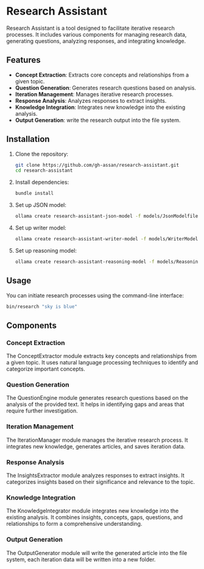 # Research Assistant

 Research Assistant is a tool designed to facilitate iterative research processes. It includes various components for managing research data, generating questions, analyzing responses, and integrating knowledge.

## Features

- **Concept Extraction**: Extracts core concepts and relationships from a given topic.
- **Question Generation**: Generates research questions based on analysis.
- **Iteration Management**: Manages iterative research processes.
- **Response Analysis**: Analyzes responses to extract insights.
- **Knowledge Integration**: Integrates new knowledge into the existing analysis.
- **Output Generation**: write the research output into the file system.

## Installation

1. Clone the repository:
    ```sh
    git clone https://github.com/gh-assan/research-assistant.git
    cd research-assistant
    ```

2. Install dependencies:
    ```sh
    bundle install
    ```

3. Set up JSON model:
    ```sh
    ollama create research-assistant-json-model -f models/JsonModelfile
    ```

4. Set up writer model:
    ```sh
    ollama create research-assistant-writer-model -f models/WriterModelfile
    ```

5. Set up reasoning model:
    ```sh
    ollama create research-assistant-reasoning-model -f models/ReasoningModelfile
    ```

## Usage

You can initiate research processes using the command-line interface:

```sh
bin/research "sky is blue"
```

## Components

### Concept Extraction
The ConceptExtractor module extracts key concepts and relationships from a given topic. It uses natural language processing techniques to identify and categorize important concepts.

### Question Generation
The QuestionEngine module generates research questions based on the analysis of the provided text. It helps in identifying gaps and areas that require further investigation.

### Iteration Management
The IterationManager module manages the iterative research process. It integrates new knowledge, generates articles, and saves iteration data.

### Response Analysis
The InsightsExtractor module analyzes responses to extract insights. It categorizes insights based on their significance and relevance to the topic.

### Knowledge Integration
The KnowledgeIntegrator module integrates new knowledge into the existing analysis. It combines insights, concepts, gaps, questions, and relationships to form a comprehensive understanding.

### Output Generation
The OutputGenerator module will write the generated article into the file system, each iteration data will be written into a new folder.

